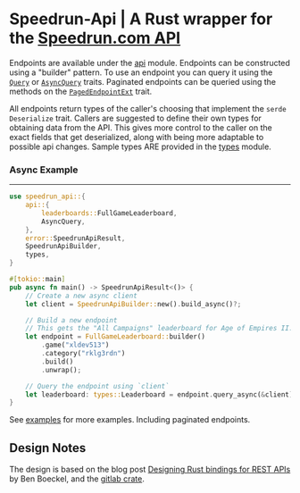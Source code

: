 Speedrun-Api | A Rust wrapper for the [Speedrun.com API](https://github.com/speedruncomorg/api)
===============================================================================================

Endpoints are available under the [api](src/api.rs) module. Endpoints can be
constructed using a "builder" pattern. To use an endpoint you can query it
using the [`Query`](src/api/query.rs) or [`AsyncQuery`](src/api/query.rs)
traits. Paginated endpoints can be queried using the methods on the 
[`PagedEndpointExt`](src/api/pagination.rs) trait.

All endpoints return types of the caller's choosing that implement the `serde`
`Deserialize` trait. Callers are suggested to define their own types for
obtaining data from the API. This gives more control to the caller on the
exact fields that get deserialized, along with being more adaptable to possible
api changes. Sample types ARE provided in the [types](src/types.rs) module.

### Async Example
-----------------

```rust ,norun
use speedrun_api::{
    api::{
        leaderboards::FullGameLeaderboard,
        AsyncQuery,
    },
    error::SpeedrunApiResult,
    SpeedrunApiBuilder,
    types,
}

#[tokio::main]
pub async fn main() -> SpeedrunApiResult<()> {
    // Create a new async client
    let client = SpeedrunApiBuilder::new().build_async()?;

    // Build a new endpoint
    // This gets the "All Campaigns" leaderboard for Age of Empires II.
    let endpoint = FullGameLeaderboard::builder()
        .game("xldev513")
        .category("rklg3rdn")
        .build()
        .unwrap();

    // Query the endpoint using `client`
    let leaderboard: types::Leaderboard = endpoint.query_async(&client).await?;
}
```

See [examples](./examples) for more examples. Including paginated endpoints.

## Design Notes

The design is based on the blog post [Designing Rust bindings for REST APIs](https://plume.benboeckel.net/~/JustAnotherBlog/designing-rust-bindings-for-rest-ap-is)
by Ben Boeckel, and the [gitlab crate](https://gitlab.kitware.com/utils/rust-gitlab).
